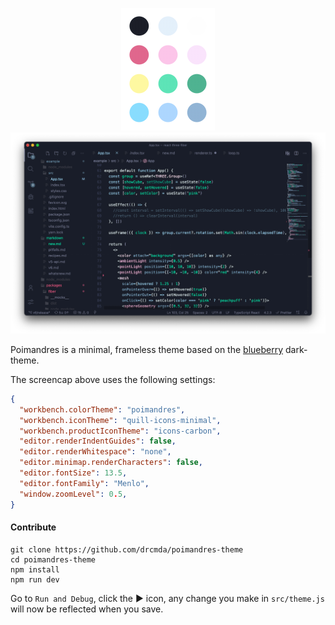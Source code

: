 <p align="middle">
  <img src="assets/dots.png" />
  <img src="assets/screencap.png" />
</p>

Poimandres is a minimal, frameless theme based on the [blueberry](https://github.com/peymanslh/vscode-blueberry-dark-theme) dark-theme.

The screencap above uses the following settings:

```json
{
  "workbench.colorTheme": "poimandres",
  "workbench.iconTheme": "quill-icons-minimal",
  "workbench.productIconTheme": "icons-carbon",
  "editor.renderIndentGuides": false,
  "editor.renderWhitespace": "none",
  "editor.minimap.renderCharacters": false,
  "editor.fontSize": 13.5,
  "editor.fontFamily": "Menlo",
  "window.zoomLevel": 0.5,
}
```

#### Contribute

    git clone https://github.com/drcmda/poimandres-theme
    cd poimandres-theme
    npm install
    npm run dev
  
Go to `Run and Debug`, click the ▶ icon, any change you make in `src/theme.js` will now be reflected when you save.
